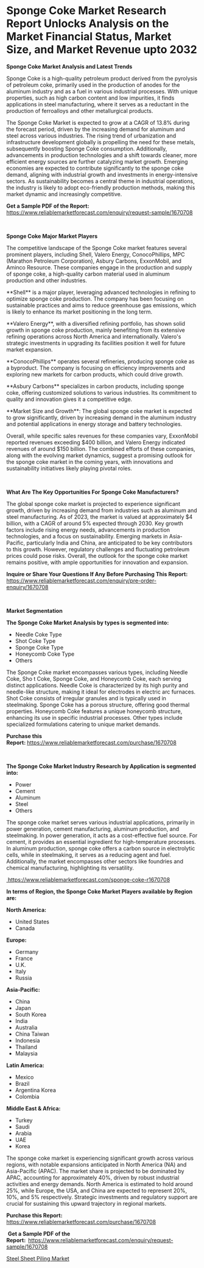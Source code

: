 <p><h1>Sponge Coke Market Research Report Unlocks Analysis on the Market Financial Status, Market Size, and Market Revenue upto 2032</h1></p><p><strong>Sponge Coke Market Analysis and Latest Trends</strong></p>
<p><p>Sponge Coke is a high-quality petroleum product derived from the pyrolysis of petroleum coke, primarily used in the production of anodes for the aluminum industry and as a fuel in various industrial processes. With unique properties, such as high carbon content and low impurities, it finds applications in steel manufacturing, where it serves as a reductant in the production of ferroalloys and other metallurgical products.</p><p>The Sponge Coke Market is expected to grow at a CAGR of 13.8% during the forecast period, driven by the increasing demand for aluminum and steel across various industries. The rising trend of urbanization and infrastructure development globally is propelling the need for these metals, subsequently boosting Sponge Coke consumption. Additionally, advancements in production technologies and a shift towards cleaner, more efficient energy sources are further catalyzing market growth. Emerging economies are expected to contribute significantly to the sponge coke demand, aligning with industrial growth and investments in energy-intensive sectors. As sustainability becomes a central theme in industrial operations, the industry is likely to adopt eco-friendly production methods, making this market dynamic and increasingly competitive.</p></p>
<p><strong>Get a Sample PDF of the Report:&nbsp;</strong> <a href="https://www.reliablemarketforecast.com/enquiry/request-sample/1670708?utm_campaign=3069&utm_medium=2&utm_source=Github&utm_content=ia&utm_term=02042025&utm_id=sponge-coke">https://www.reliablemarketforecast.com/enquiry/request-sample/1670708</a></p>
<p>&nbsp;</p>
<p><strong>Sponge Coke Major Market Players</strong></p>
<p><p>The competitive landscape of the Sponge Coke market features several prominent players, including Shell, Valero Energy, ConocoPhillips, MPC (Marathon Petroleum Corporation), Asbury Carbons, ExxonMobil, and Aminco Resource. These companies engage in the production and supply of sponge coke, a high-quality carbon material used in aluminum production and other industries.</p><p>**Shell** is a major player, leveraging advanced technologies in refining to optimize sponge coke production. The company has been focusing on sustainable practices and aims to reduce greenhouse gas emissions, which is likely to enhance its market positioning in the long term.</p><p>**Valero Energy**, with a diversified refining portfolio, has shown solid growth in sponge coke production, mainly benefiting from its extensive refining operations across North America and internationally. Valero's strategic investments in upgrading its facilities position it well for future market expansion.</p><p>**ConocoPhillips** operates several refineries, producing sponge coke as a byproduct. The company is focusing on efficiency improvements and exploring new markets for carbon products, which could drive growth.</p><p>**Asbury Carbons** specializes in carbon products, including sponge coke, offering customized solutions to various industries. Its commitment to quality and innovation gives it a competitive edge.</p><p>**Market Size and Growth**: The global sponge coke market is expected to grow significantly, driven by increasing demand in the aluminum industry and potential applications in energy storage and battery technologies. </p><p>Overall, while specific sales revenues for these companies vary, ExxonMobil reported revenues exceeding $400 billion, and Valero Energy indicated revenues of around $150 billion. The combined efforts of these companies, along with the evolving market dynamics, suggest a promising outlook for the sponge coke market in the coming years, with innovations and sustainability initiatives likely playing pivotal roles.</p></p>
<p>&nbsp;</p>
<p><strong>What Are The Key Opportunities For Sponge Coke Manufacturers?</strong></p>
<p><p>The global sponge coke market is projected to experience significant growth, driven by increasing demand from industries such as aluminum and steel manufacturing. As of 2023, the market is valued at approximately $4 billion, with a CAGR of around 5% expected through 2030. Key growth factors include rising energy needs, advancements in production technologies, and a focus on sustainability. Emerging markets in Asia-Pacific, particularly India and China, are anticipated to be key contributors to this growth. However, regulatory challenges and fluctuating petroleum prices could pose risks. Overall, the outlook for the sponge coke market remains positive, with ample opportunities for innovation and expansion.</p></p>
<p><strong>Inquire or Share Your Questions If Any Before Purchasing This Report:</strong> <a href="https://www.reliablemarketforecast.com/enquiry/pre-order-enquiry/1670708?utm_campaign=3069&utm_medium=2&utm_source=Github&utm_content=ia&utm_term=02042025&utm_id=sponge-coke">https://www.reliablemarketforecast.com/enquiry/pre-order-enquiry/1670708</a></p>
<p>&nbsp;</p>
<p><strong>Market Segmentation</strong></p>
<p><strong>The Sponge Coke Market Analysis by types is segmented into:</strong></p>
<p><ul><li>Needle Coke Type</li><li>Shot Coke Type</li><li>Sponge Coke Type</li><li>Honeycomb Coke Type</li><li>Others</li></ul></p>
<p><p>The Sponge Coke market encompasses various types, including Needle Coke, Sho t Coke, Sponge Coke, and Honeycomb Coke, each serving distinct applications. Needle Coke is characterized by its high purity and needle-like structure, making it ideal for electrodes in electric arc furnaces. Shot Coke consists of irregular granules and is typically used in steelmaking. Sponge Coke has a porous structure, offering good thermal properties. Honeycomb Coke features a unique honeycomb structure, enhancing its use in specific industrial processes. Other types include specialized formulations catering to unique market demands.</p></p>
<p><strong>Purchase this Report:&nbsp;</strong><a href="https://www.reliablemarketforecast.com/purchase/1670708?utm_campaign=3069&utm_medium=2&utm_source=Github&utm_content=ia&utm_term=02042025&utm_id=sponge-coke">https://www.reliablemarketforecast.com/purchase/1670708</a></p>
<p>&nbsp;</p>
<p><strong>The Sponge Coke Market Industry Research by Application is segmented into:</strong></p>
<p><ul><li>Power</li><li>Cement</li><li>Aluminum</li><li>Steel</li><li>Others</li></ul></p>
<p><p>The sponge coke market serves various industrial applications, primarily in power generation, cement manufacturing, aluminum production, and steelmaking. In power generation, it acts as a cost-effective fuel source. For cement, it provides an essential ingredient for high-temperature processes. In aluminum production, sponge coke offers a carbon source in electrolytic cells, while in steelmaking, it serves as a reducing agent and fuel. Additionally, the market encompasses other sectors like foundries and chemical manufacturing, highlighting its versatility.</p></p>
<p><a href="https://www.reliablemarketforecast.com/sponge-coke-r1670708?utm_campaign=3069&utm_medium=2&utm_source=Github&utm_content=ia&utm_term=02042025&utm_id=sponge-coke">&nbsp;https://www.reliablemarketforecast.com/sponge-coke-r1670708</a></p>
<p><strong>In terms of Region, the Sponge Coke Market Players available by Region are:</strong></p>
<p>
    <p> <strong> North America: </strong>
        <ul>
            <li>United States</li>
            <li>Canada</li>
        </ul>
        </p> 
    <p> <strong> Europe: </strong>
        <ul>
            <li>Germany</li>
            <li>France</li>
            <li>U.K.</li>
            <li>Italy</li>
            <li>Russia</li>
        </ul>
        </p> 
    <p> <strong> Asia-Pacific: </strong>
        <ul>
            <li>China</li>
            <li>Japan</li>
            <li>South Korea</li>
            <li>India</li>
            <li>Australia</li>
            <li>China Taiwan</li>
            <li>Indonesia</li>
            <li>Thailand</li>
            <li>Malaysia</li>
        </ul>
        </p> 
    <p> <strong> Latin America: </strong>
        <ul>
            <li>Mexico</li>
            <li>Brazil</li>
            <li>Argentina Korea</li>
            <li>Colombia</li>
        </ul>
        </p> 
    <p> <strong> Middle East & Africa: </strong>
        <ul>
            <li>Turkey</li>
            <li>Saudi</li>
            <li>Arabia</li>
            <li>UAE</li>
            <li>Korea</li>
        </ul>
    </p>
    </p>
<p><p>The sponge coke market is experiencing significant growth across various regions, with notable expansions anticipated in North America (NA) and Asia-Pacific (APAC). The market share is projected to be dominated by APAC, accounting for approximately 40%, driven by robust industrial activities and energy demands. North America is estimated to hold around 25%, while Europe, the USA, and China are expected to represent 20%, 10%, and 5% respectively. Strategic investments and regulatory support are crucial for sustaining this upward trajectory in regional markets.</p></p>
<p><strong>Purchase this Report: </strong><a href="https://www.reliablemarketforecast.com/purchase/1670708?utm_campaign=3069&utm_medium=2&utm_source=Github&utm_content=ia&utm_term=02042025&utm_id=sponge-coke">https://www.reliablemarketforecast.com/purchase/1670708</a></p>
<p>&nbsp;<strong>Get a Sample PDF of the Report:&nbsp;&nbsp;</strong><a href="https://www.reliablemarketforecast.com/enquiry/request-sample/1670708?utm_campaign=3069&utm_medium=2&utm_source=Github&utm_content=ia&utm_term=02042025&utm_id=sponge-coke">https://www.reliablemarketforecast.com/enquiry/request-sample/1670708</a></p>
<p><strong></strong></p>
<p><p><a href="https://github.com/ajayanhaizan/Market-Research-Report-List-1/blob/main/steel-sheet-piling-market.md?utm_campaign=3069&utm_medium=2&utm_source=Github&utm_content=ia&utm_term=02042025&utm_id=sponge-coke">Steel Sheet Piling Market</a></p></p>